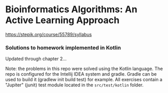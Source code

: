 # Bioinformatics Algorithms: An Active Learning Approach
https://stepik.org/course/55789/syllabus

### Solutions to homework implemented in Kotlin

Updated through chapter 2...

Note: the problems in this repo were solved using the Kotlin language.
The repo is configured for the Intellij IDEA system and gradle.
Gradle can be used to build it (gradlew init build test) for example.
All exercises contain a "Jupiter" (junit) test module located 
in the `src/test/kotlin` folder.


